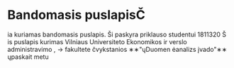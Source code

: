  # Bandomasis puslapisČ 

ia kuriamas bandomasis puslapis. Ši paskyra priklauso studentui 1811320 Š
is puslapis kurimas Vilniaus Universiteto Ekonomikos ir verslo administravimo , → fakultete čvykstanios ∗∗"ųDuomen ėanalizs įvado"∗∗ ųpaskait metu 